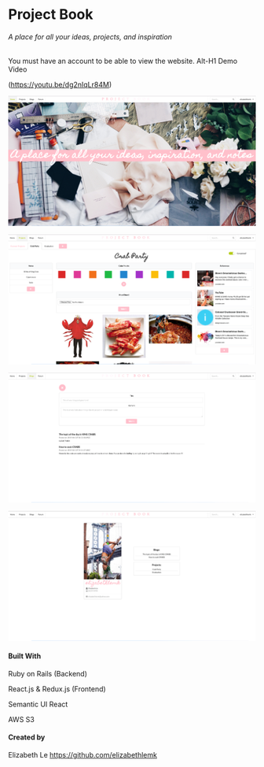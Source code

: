 # Project Book

###### A place for all your ideas, projects, and inspiration

You must have an account to be able to view the website.
Alt-H1 Demo Video

(https://youtu.be/dg2nIqLr84M)

 ![alt text](https://github.com/elizabethlemk/project-book-front/blob/master/public/Screen%20Shot%202019-04-10%20at%203.13.16%20PM.png?raw=true)

![alt text](https://github.com/elizabethlemk/project-book-front/blob/master/public/Screen%20Shot%202019-04-10%20at%203.13.28%20PM.png?raw=true)
 
 ![alt text](https://github.com/elizabethlemk/project-book-front/blob/master/public/Screen%20Shot%202019-04-10%20at%203.14.38%20PM.png?raw=true)
 
 
  ![alt text](https://github.com/elizabethlemk/project-book-front/blob/master/public/Screen%20Shot%202019-04-10%20at%203.14.53%20PM.png?raw=true)



#### Built With 
Ruby on Rails (Backend)

React.js & Redux.js (Frontend)

Semantic UI React

AWS S3 

#### Created by 
Elizabeth Le
https://github.com/elizabethlemk
